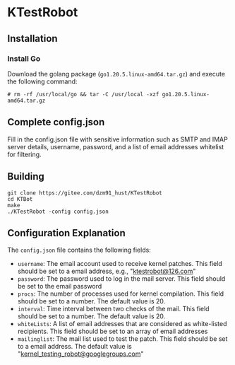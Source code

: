 # KTestRobot

## Installation

### Install Go

Download the golang package (`go1.20.5.linux-amd64.tar.gz`) and execute the following command:

```
# rm -rf /usr/local/go && tar -C /usr/local -xzf go1.20.5.linux-amd64.tar.gz
```

<!-- ### Install packages for kernel compilation

```
sudo apt-get install build-essential make libncurses5-dev flex libssl-dev libelf-dev bison
```

### Install other dependencies

```
sudo apt-get install git sqlite3 libsqlite3-dev
sudo apt-get install libtry-tiny-perl tofrodos cppcheck ocaml coccinelle
``` -->

## Complete config.json

Fill in the config.json file with sensitive information such as SMTP and IMAP server details, username, password, and a list of email addresses whitelist for filtering.

## Building

```
git clone https://gitee.com/dzm91_hust/KTestRobot
cd KTBot
make
./KTestRobot -config config.json
```

## Configuration Explanation

The `config.json` file contains the following fields:

- `username`: The email account used to receive kernel patches. This field should be set to a email address, e.g., "ktestrobot@126.com"
- `password`: The password used to log in the mail server. This field should be set to the email password
- `procs`: The number of processes used for kernel compilation. This field should be set to a number. The default value is 20.
- `interval`: Time interval between two checks of the mail. This field should be set to a number. The default value is 20.
- `whiteLists`: A list of email addresses that are considered as white-listed recipients. This field should be set to an array of email addresses
- `mailinglist`: The mail list used to test the patch. This field should be set to a email address. The default value is "kernel_testing_robot@googlegroups.com"

